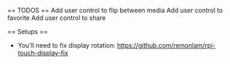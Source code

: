 == TODOS ==
Add user control to flip between media
Add user control to favorite
Add user control to share

== Setups ==
* You'll need to fix display rotation: https://github.com/remonlam/rpi-touch-display-fix
